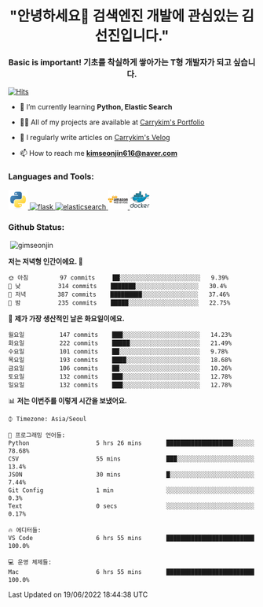 <h1 align="center">"안녕하세요👋 검색엔진 개발에 관심있는 김선진입니다."</h1>
<h3 align="center">Basic is important! 기초를 착실하게 쌓아가는 T형 개발자가 되고 싶습니다.</h3>

[![Hits](https://hits.seeyoufarm.com/api/count/incr/badge.svg?url=https%3A%2F%2Fgithub.com%2Fgimseonjin&count_bg=%2318BFE5&title_bg=%23555555&icon=ko-fi.svg&icon_color=%23E7E7E7&title=hits&edge_flat=false)](https://hits.seeyoufarm.com)

- 🌱 I’m currently learning **Python, Elastic Search**

- 👨‍💻 All of my projects are available at [Carrykim's Portfolio](https://elderly-gruyere-ed2.notion.site/0-a2fe0ade7c354a749153cd7544fbd685)

- 📝 I regularly write articles on [Carrykim's Velog](https://velog.io/@carrykim)

- 📫 How to reach me **kimseonjin616@naver.com**


<h3 align="left">Languages and Tools:</h3>
<p align="left"> 
 <a href="https://www.python.org" target="_blank" rel="noreferrer"> 
  <img src="https://raw.githubusercontent.com/devicons/devicon/master/icons/python/python-original.svg" alt="python" width="8%" height="8%"/> 
 </a>
 <a href="https://flask.palletsprojects.com/" target="_blank" rel="noreferrer"> <img src="https://www.vectorlogo.zone/logos/pocoo_flask/pocoo_flask-icon.svg" alt="flask" width="8%" height="8%"/> </a> <a href="https://www.elastic.co" target="_blank" rel="noreferrer"> <img src="https://www.vectorlogo.zone/logos/elastic/elastic-icon.svg" alt="elasticsearch" width="8%" height="8%"/> </a> <a href="https://aws.amazon.com" target="_blank" rel="noreferrer"> <img src="https://raw.githubusercontent.com/devicons/devicon/master/icons/amazonwebservices/amazonwebservices-original-wordmark.svg" alt="aws" width="8%" height="8%"/> </a> <a href="https://www.docker.com/" target="_blank" rel="noreferrer"> <img src="https://raw.githubusercontent.com/devicons/devicon/master/icons/docker/docker-original-wordmark.svg" alt="docker" width="8%" height="8%"/> </a>   </p>


<h3 align="left">Github Status:</h3>
<p align="left">
 <p>&nbsp;<img align="center" src="https://github-readme-stats.vercel.app/api?username=gimseonjin&show_icons=true&locale=en" alt="gimseonjin" /></p>
</p>


<!--START_SECTION:waka-->
**저는 저녁형 인간이에요. 🦉** 

```text
🌞 아침         97 commits     ██░░░░░░░░░░░░░░░░░░░░░░░   9.39% 
🌆 낮　         314 commits    ███████░░░░░░░░░░░░░░░░░░   30.4% 
🌃 저녁         387 commits    █████████░░░░░░░░░░░░░░░░   37.46% 
🌙 밤　         235 commits    █████░░░░░░░░░░░░░░░░░░░░   22.75%

```
📅 **제가 가장 생산적인 날은 화요일이에요.** 

```text
월요일          147 commits    ███░░░░░░░░░░░░░░░░░░░░░░   14.23% 
화요일          222 commits    █████░░░░░░░░░░░░░░░░░░░░   21.49% 
수요일          101 commits    ██░░░░░░░░░░░░░░░░░░░░░░░   9.78% 
목요일          193 commits    ████░░░░░░░░░░░░░░░░░░░░░   18.68% 
금요일          106 commits    ██░░░░░░░░░░░░░░░░░░░░░░░   10.26% 
토요일          132 commits    ███░░░░░░░░░░░░░░░░░░░░░░   12.78% 
일요일          132 commits    ███░░░░░░░░░░░░░░░░░░░░░░   12.78%

```


📊 **저는 이번주를 이렇게 시간을 보냈어요.** 

```text
⌚︎ Timezone: Asia/Seoul

💬 프로그래밍 언어들: 
Python                   5 hrs 26 mins       ███████████████████░░░░░░   78.68% 
CSV                      55 mins             ███░░░░░░░░░░░░░░░░░░░░░░   13.4% 
JSON                     30 mins             █░░░░░░░░░░░░░░░░░░░░░░░░   7.44% 
Git Config               1 min               ░░░░░░░░░░░░░░░░░░░░░░░░░   0.3% 
Text                     0 secs              ░░░░░░░░░░░░░░░░░░░░░░░░░   0.17%

🔥 에디터들: 
VS Code                  6 hrs 55 mins       █████████████████████████   100.0%

💻 운영 체제들: 
Mac                      6 hrs 55 mins       █████████████████████████   100.0%

```


 Last Updated on 19/06/2022 18:44:38 UTC
<!--END_SECTION:waka-->
